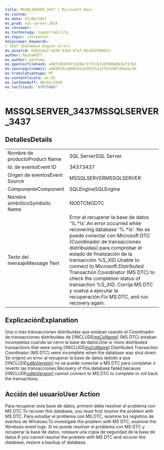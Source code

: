 ```yaml
---
title: MSSQLSERVER_3437 | Microsoft Docs
ms.custom: ''
ms.date: 03/06/2017
ms.prod: sql-server-2014
ms.reviewer: ''
ms.technology: supportability
ms.topic: conceptual
helpviewer_keywords:
- 3437 (Database Engine error)
ms.assetid: b38216e2-b650-43bd-97af-061d54f60031
author: MashaMSFT
ms.author: mathoma
ms.openlocfilehash: ed8f2050f6f1b38bc5f3fcb7a9700b80e52f2763
ms.sourcegitcommit: ad4d92dce894592a259721a1571b1d8736abacdb
ms.translationtype: MT
ms.contentlocale: es-ES
ms.lasthandoff: 08/04/2020
ms.locfileid: "87675886"
---
```

# <a name="mssqlserver_3437"></a><span data-ttu-id="a0c3f-102">MSSQLSERVER_3437</span><span class="sxs-lookup"><span data-stu-id="a0c3f-102">MSSQLSERVER_3437</span></span>
    
## <a name="details"></a><span data-ttu-id="a0c3f-103">Detalles</span><span class="sxs-lookup"><span data-stu-id="a0c3f-103">Details</span></span>  
  
|||  
|-|-|  
|<span data-ttu-id="a0c3f-104">Nombre de producto</span><span class="sxs-lookup"><span data-stu-id="a0c3f-104">Product Name</span></span>|<span data-ttu-id="a0c3f-105">SQL Server</span><span class="sxs-lookup"><span data-stu-id="a0c3f-105">SQL Server</span></span>|  
|<span data-ttu-id="a0c3f-106">Id. de evento</span><span class="sxs-lookup"><span data-stu-id="a0c3f-106">Event ID</span></span>|<span data-ttu-id="a0c3f-107">3437</span><span class="sxs-lookup"><span data-stu-id="a0c3f-107">3437</span></span>|  
|<span data-ttu-id="a0c3f-108">Origen de eventos</span><span class="sxs-lookup"><span data-stu-id="a0c3f-108">Event Source</span></span>|<span data-ttu-id="a0c3f-109">MSSQLSERVER</span><span class="sxs-lookup"><span data-stu-id="a0c3f-109">MSSQLSERVER</span></span>|  
|<span data-ttu-id="a0c3f-110">Componente</span><span class="sxs-lookup"><span data-stu-id="a0c3f-110">Component</span></span>|<span data-ttu-id="a0c3f-111">SQLEngine</span><span class="sxs-lookup"><span data-stu-id="a0c3f-111">SQLEngine</span></span>|  
|<span data-ttu-id="a0c3f-112">Nombre simbólico</span><span class="sxs-lookup"><span data-stu-id="a0c3f-112">Symbolic Name</span></span>|<span data-ttu-id="a0c3f-113">NODTC</span><span class="sxs-lookup"><span data-stu-id="a0c3f-113">NODTC</span></span>|  
|<span data-ttu-id="a0c3f-114">Texto del mensaje</span><span class="sxs-lookup"><span data-stu-id="a0c3f-114">Message Text</span></span>|<span data-ttu-id="a0c3f-115">Error al recuperar la base de datos '%.\*ls'.</span><span class="sxs-lookup"><span data-stu-id="a0c3f-115">An error occurred while recovering database '%.\*ls'.</span></span> <span data-ttu-id="a0c3f-116">No se puede conectar con Microsoft DTC (Coordinador de transacciones distribuidas) para comprobar el estado de finalización de la transacción %S_XID.</span><span class="sxs-lookup"><span data-stu-id="a0c3f-116">Unable to connect to Microsoft Distributed Transaction Coordinator (MS DTC) to check the completion status of transaction %S_XID.</span></span> <span data-ttu-id="a0c3f-117">Corrija MS DTC y vuelva a ejecutar la recuperación.</span><span class="sxs-lookup"><span data-stu-id="a0c3f-117">Fix MS DTC, and run recovery again.</span></span>|  
  
## <a name="explanation"></a><span data-ttu-id="a0c3f-118">Explicación</span><span class="sxs-lookup"><span data-stu-id="a0c3f-118">Explanation</span></span>  
 <span data-ttu-id="a0c3f-119">Una o más transacciones distribuidas que estaban usando el Coordinador de transacciones distribuidas de [!INCLUDE[msCoName](../../includes/msconame-md.md)] (MS DTC) estaban incompletas cuando se cerró la base de datos.</span><span class="sxs-lookup"><span data-stu-id="a0c3f-119">One or more distributed transactions that were using [!INCLUDE[msCoName](../../includes/msconame-md.md)] Distributed Transaction Coordinator (MS DTC) were incomplete when the database was shut down.</span></span> <span data-ttu-id="a0c3f-120">Se originó un error al recuperar la base de datos debido a que [!INCLUDE[ssNoVersion](../../includes/ssnoversion-md.md)] no se puede conectar a MS DTC para completar o revertir las transacciones.</span><span class="sxs-lookup"><span data-stu-id="a0c3f-120">Recovery of this database failed because [!INCLUDE[ssNoVersion](../../includes/ssnoversion-md.md)] cannot connect to MS DTC to complete or roll back the transactions.</span></span>  
  
## <a name="user-action"></a><span data-ttu-id="a0c3f-121">Acción del usuario</span><span class="sxs-lookup"><span data-stu-id="a0c3f-121">User Action</span></span>  
 <span data-ttu-id="a0c3f-122">Para recuperar esta base de datos, primero debe resolver el problema con MS DTC.</span><span class="sxs-lookup"><span data-stu-id="a0c3f-122">To recover this database, you must first resolve the problem with MS DTC.</span></span> <span data-ttu-id="a0c3f-123">Para estudiar el problema con MS DTC, examine los registros de eventos de Windows.</span><span class="sxs-lookup"><span data-stu-id="a0c3f-123">To investigate the problem with MS DTC, examine the Windows event logs.</span></span> <span data-ttu-id="a0c3f-124">Si no puede resolver el problema con MS DTC y recuperar la base de datos, restaure una copia de seguridad de la base de datos.</span><span class="sxs-lookup"><span data-stu-id="a0c3f-124">If you cannot resolve the problem with MS DTC and recover the database, restore a backup of database.</span></span>  
  
  
